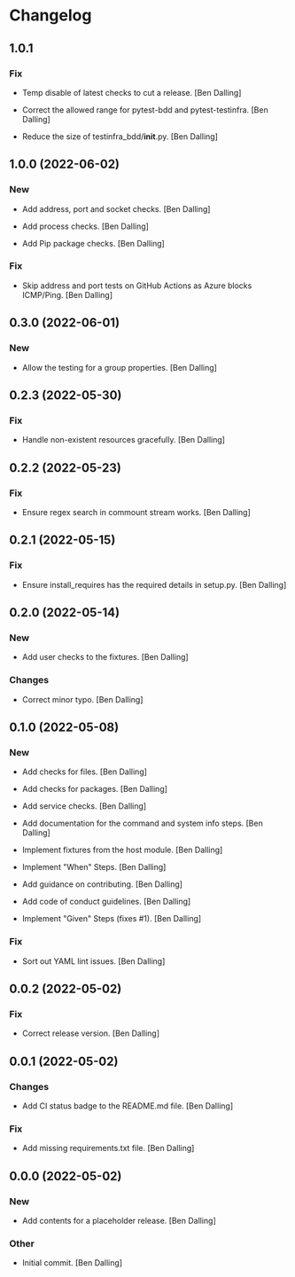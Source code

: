 # Changelog


## 1.0.1

### Fix

* Temp disable of latest checks to cut a release. [Ben Dalling]

* Correct the allowed range for pytest-bdd and pytest-testinfra. [Ben Dalling]

* Reduce the size of testinfra_bdd/__init__.py. [Ben Dalling]


## 1.0.0 (2022-06-02)

### New

* Add address, port and socket checks. [Ben Dalling]

* Add process checks. [Ben Dalling]

* Add Pip package checks. [Ben Dalling]

### Fix

* Skip address and port tests on GitHub Actions as Azure blocks ICMP/Ping. [Ben Dalling]


## 0.3.0 (2022-06-01)

### New

* Allow the testing for a group properties. [Ben Dalling]


## 0.2.3 (2022-05-30)

### Fix

* Handle non-existent resources gracefully. [Ben Dalling]


## 0.2.2 (2022-05-23)

### Fix

* Ensure regex search in commount stream works. [Ben Dalling]


## 0.2.1 (2022-05-15)

### Fix

* Ensure install_requires has the required details in setup.py. [Ben Dalling]


## 0.2.0 (2022-05-14)

### New

* Add user checks to the fixtures. [Ben Dalling]

### Changes

* Correct minor typo. [Ben Dalling]


## 0.1.0 (2022-05-08)

### New

* Add checks for files. [Ben Dalling]

* Add checks for packages. [Ben Dalling]

* Add service checks. [Ben Dalling]

* Add documentation for the command and system info steps. [Ben Dalling]

* Implement fixtures from the host module. [Ben Dalling]

* Implement "When" Steps. [Ben Dalling]

* Add guidance on contributing. [Ben Dalling]

* Add code of conduct guidelines. [Ben Dalling]

* Implement "Given" Steps (fixes #1). [Ben Dalling]

### Fix

* Sort out YAML lint issues. [Ben Dalling]


## 0.0.2 (2022-05-02)

### Fix

* Correct release version. [Ben Dalling]


## 0.0.1 (2022-05-02)

### Changes

* Add CI status badge to the README.md file. [Ben Dalling]

### Fix

* Add missing requirements.txt file. [Ben Dalling]


## 0.0.0 (2022-05-02)

### New

* Add contents for a placeholder release. [Ben Dalling]

### Other

* Initial commit. [Ben Dalling]


